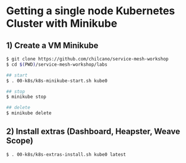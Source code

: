 # Getting a single node Kubernetes Cluster with Minikube

## 1) Create a VM Minikube

```sh
$ git clone https://github.com/chilcano/service-mesh-workshop
$ cd $(PWD)/service-mesh-workshop/labs

## start
$ . 00-k8s/k8s-minikube-start.sh kube0

## stop
$ minikube stop

## delete
$ minikube delete
```

## 2) Install extras (Dashboard, Heapster, Weave Scope)

```sh
$ . 00-k8s/k8s-extras-install.sh kube0 latest
```
